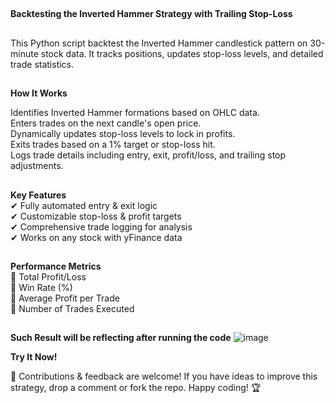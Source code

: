 ##
**Backtesting the Inverted Hammer Strategy with Trailing Stop-Loss** 
##
This Python script backtest the Inverted Hammer candlestick pattern on 30-minute stock data. It tracks positions, updates stop-loss levels, and detailed trade statistics.

##
**How It Works**<br/>

Identifies Inverted Hammer formations based on OHLC data.<br/>
Enters trades on the next candle's open price.<br/>
Dynamically updates stop-loss levels to lock in profits.<br/>
Exits trades based on a 1% target or stop-loss hit.<br/>
Logs trade details including entry, exit, profit/loss, and trailing stop adjustments.<br/>
##
##
**Key Features**<br/>
✔ Fully automated entry & exit logic<br/>
✔ Customizable stop-loss & profit targets<br/>
✔ Comprehensive trade logging for analysis<br/>
✔ Works on any stock with yFinance data<br/>
##
##
**Performance Metrics**<br/>
📌 Total Profit/Loss<br/> 📌 Win Rate (%)<br/> 📌 Average Profit per Trade<br/> 📌 Number of Trades Executed
##
**Such Result will be reflecting after running the code**
![image](https://github.com/user-attachments/assets/849cd21f-191e-498d-9e66-32b0650e7443)



**Try It Now!**

🚀 Contributions & feedback are welcome! If you have ideas to improve this strategy, drop a comment or fork the repo. Happy coding! 🏆
